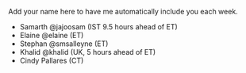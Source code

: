 Add your name here to have me automatically include you each week.

- Samarth @jajoosam (IST 9.5 hours ahead of ET)
- Elaine @elaine (ET)
- Stephan @smsalleyne (ET)
- Khalid @khalid (UK, 5 hours ahead of ET)
- Cindy Pallares (CT)
